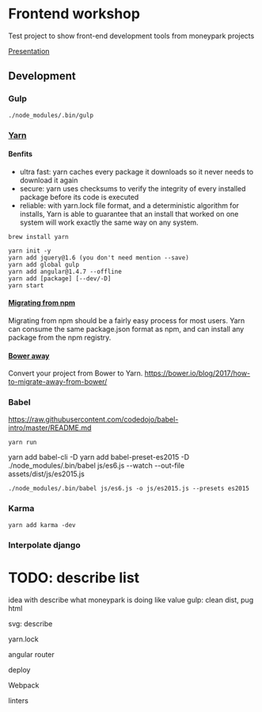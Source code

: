 # Frontend workshop
Test project to show front-end development tools from moneypark projects

[Presentation](https://julia-dizhak.github.io/presentations/topic-moneypark-frontend-workshop/)


## Development

### Gulp
```run default task
./node_modules/.bin/gulp
```


### [Yarn](https://yarnpkg.com)
#### Benfits
<ul>
<li>ultra fast: yarn caches every package it downloads so it never needs to download it again</li>
<li>secure: yarn uses checksums to verify the integrity of every installed package before its code is executed</li>
<li>reliable: with yarn.lock file format, and a deterministic algorithm for installs, Yarn is able to guarantee that an install that worked on one system will work exactly the same way on any system.</li>
</ul>

```installation
brew install yarn
```

```[usage](https://yarnpkg.com/en/docs/usage)
yarn init -y
yarn add jquery@1.6 (you don't need mention --save)
yarn add global gulp
yarn add angular@1.4.7 --offline
yarn add [package] [--dev/-D]
yarn start
```

#### [Migrating from npm](https://yarnpkg.com/lang/en/docs/migrating-from-npm/)
Migrating from npm should be a fairly easy process for most users. Yarn can consume the same package.json format as npm, and can install any package from the npm registry.

#### [Bower away](https://github.com/sheerun/bower-away)
Convert your project from Bower to Yarn.
https://bower.io/blog/2017/how-to-migrate-away-from-bower/


### Babel
https://raw.githubusercontent.com/codedojo/babel-intro/master/README.md

```run
yarn run
```

yarn add babel-cli -D
yarn add babel-preset-es2015 -D
./node_modules/.bin/babel js/es6.js --watch --out-file assets/dist/js/es2015.js

```
./node_modules/.bin/babel js/es6.js -o js/es2015.js --presets es2015
```

### Karma

```install
yarn add karma -dev
```


### Interpolate django



# TODO: describe list
idea with describe what moneypark is doing like value
gulp: clean dist, pug html

svg: describe

yarn.lock

angular router

deploy

Webpack

linters
